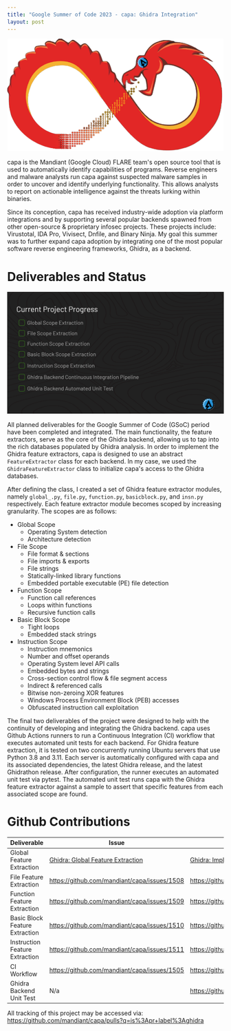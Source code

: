 ```yaml
---
title: "Google Summer of Code 2023 - capa: Ghidra Integration"
layout: post
---
```


<div align="center">
    <img src="/assets/ghidra_backend_logo.png">
</div>

capa is the Mandiant (Google Cloud) FLARE team's open source tool that is used to automatically identify capabilities of programs. Reverse engineers and malware analysts run capa against suspected malware samples in order to uncover and identify underlying functionality. This allows analysts to report on actionable intelligence against the threats lurking within binaries. 

Since its conception, capa has received industry-wide adoption via platform integrations and by supporting several popular backends spawned from other open-source & proprietary infosec projects. These projects include: Virustotal, IDA Pro, Vivisect, Dnfile, and Binary Ninja. My goal this summer was to further expand capa adoption by integrating one of the most popular software reverse engineering frameworks, Ghidra, as a backend.  


# Deliverables and Status

<div align="center">
    <img src="/assets/gsoc_project_progress.png">
</div>

All planned deliverables for the Google Summer of Code (GSoC) period have been completed and integrated. The main functionality, the feature extractors, serve as the core of the Ghidra backend, allowing us to tap into the rich databases populated by Ghidra analysis. In order to implement the Ghidra feature extractors, capa is designed to use an abstract `FeatureExtractor` class for each backend. In my case, we used the `GhidraFeatureExtractor` class to initialize capa's access to the Ghidra databases. 

After defining the class, I created a set of Ghidra feature extractor modules, namely `global_.py`, `file.py`, `function.py`, `basicblock.py`, and `insn.py` respectively. Each feature extractor module becomes scoped by increasing granularity. The scopes are as follows:

* Global Scope
  * Operating System detection
  * Architecture detection
* File Scope
  * File format & sections
  * File imports & exports
  * File strings
  * Statically-linked library functions
  * Embedded portable executable (PE) file detection
* Function Scope
  * Function call references
  * Loops within functions
  * Recursive function calls
* Basic Block Scope
  * Tight loops
  * Embedded stack strings
* Instruction Scope
  * Instruction mnemonics
  * Number and offset operands
  * Operating System level API calls
  * Embedded bytes and strings
  * Cross-section control flow & file segment access
  * Indirect & referenced calls
  * Bitwise non-zeroing XOR features
  * Windows Process Environment Block (PEB) accesses
  * Obfuscated instruction call exploitation

The final two deliverables of the project were designed to help with the continuity of developing and integrating the Ghidra backend. capa uses Github Actions runners to run a Continuous Integration (CI) workflow that executes automated unit tests for each backend. For Ghidra feature extraction, it is tested on two concurrently running Ubuntu servers that use Python 3.8 and 3.11. Each server is automatically configured with capa and its associated dependencies, the latest Ghidra release, and the latest Ghidrathon release. After configuration, the runner executes an automated unit test via pytest. The automated unit test runs capa with the Ghidra feature extractor against a sample to assert that specific features from each associated scope are found.

# Github Contributions

| Deliverable | Issue | Pull Request |
|---|---|---|
| Global Feature Extraction | [Ghidra: Global Feature Extraction](https://github.com/mandiant/capa/issues/1507) | [Ghidra: Implement Global Feature Extraction](https://github.com/mandiant/capa/pull/1526)
| File Feature Extraction | https://github.com/mandiant/capa/issues/1508 | https://github.com/mandiant/capa/pull/1564
| Function Feature Extraction | https://github.com/mandiant/capa/issues/1509 | https://github.com/mandiant/capa/pull/1597
| Basic Block Feature Extraction | https://github.com/mandiant/capa/issues/1510 | https://github.com/mandiant/capa/pull/1637
| Instruction Feature Extraction | https://github.com/mandiant/capa/issues/1511 | https://github.com/mandiant/capa/pull/1670
| CI Workflow | https://github.com/mandiant/capa/issues/1505 | https://github.com/mandiant/capa/pull/1529
| Ghidra Backend Unit Test | N/a | https://github.com/mandiant/capa/pull/1727

All tracking of this project may be accessed via: https://github.com/mandiant/capa/pulls?q=is%3Apr+label%3Aghidra




